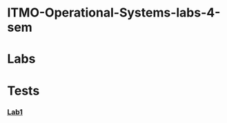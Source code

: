 # ITMO-Operational-Systems-labs-4-sem

# Labs
# Tests

### **[Lab1](https://github.com/DmitryVasilkovW/ITMO-Operational-Systems-labs-4-sem/blob/main/TermsOfReferenceAndTests/Lab1.md)**
